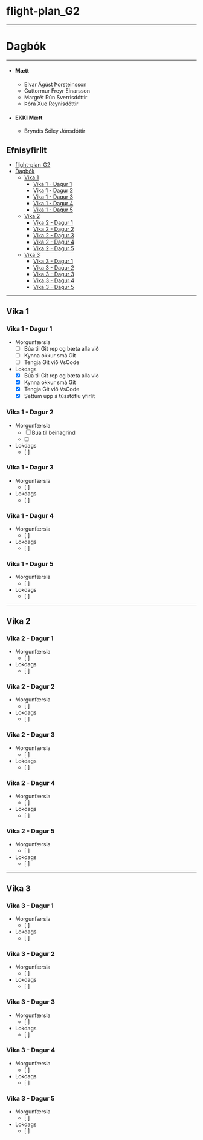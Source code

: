 # flight-plan_G2
-----
# Dagbók
-----

- #### Mætt
  - Elvar Ágúst Þorsteinsson
  - Guttormur Freyr Einarsson
  - Margrét Rún Sverrisdóttir
  - Þóra Xue Reynisdóttir
- #### EKKI Mætt
  - Bryndís Sóley Jónsdóttir

## Efnisyfirlit
- [flight-plan\_G2](#flight-plan_g2)
- [Dagbók](#dagbók)
  - [Vika 1](#vika-1)
    - [Vika 1 - Dagur 1](#vika-1---dagur-1)
    - [Vika 1 - Dagur 2](#vika-1---dagur-2)
    - [Vika 1 - Dagur 3](#vika-1---dagur-3)
    - [Vika 1 - Dagur 4](#vika-1---dagur-4)
    - [Vika 1 - Dagur 5](#vika-1---dagur-5)
  - [Vika 2](#vika-2)
    - [Vika 2 - Dagur 1](#vika-2---dagur-1)
    - [Vika 2 - Dagur 2](#vika-2---dagur-2)
    - [Vika 2 - Dagur 3](#vika-2---dagur-3)
    - [Vika 2 - Dagur 4](#vika-2---dagur-4)
    - [Vika 2 - Dagur 5](#vika-2---dagur-5)
  - [Vika 3](#vika-3)
    - [Vika 3 - Dagur 1](#vika-3---dagur-1)
    - [Vika 3 - Dagur 2](#vika-3---dagur-2)
    - [Vika 3 - Dagur 3](#vika-3---dagur-3)
    - [Vika 3 - Dagur 4](#vika-3---dagur-4)
    - [Vika 3 - Dagur 5](#vika-3---dagur-5)
    
-----

## Vika 1
### Vika 1 - Dagur 1
- Morgunfærsla
  - [ ] Búa til Git rep og bæta alla við
  - [ ] Kynna okkur smá Git
  - [ ] Tengja Git við VsCode
- Lokdags
  - [x] Búa til Git rep og bæta alla við
  - [x] Kynna okkur smá Git
  - [x] Tengja Git við VsCode
  - [x] Settum upp á tússtöflu yfirlit 

### Vika 1 - Dagur 2
- Morgunfærsla
  - [ ] Búa til beinagrind
  - [ ] 
- Lokdags
  - [ ]
### Vika 1 - Dagur 3
- Morgunfærsla
  - [ ]
- Lokdags
  - [ ]
### Vika 1 - Dagur 4
- Morgunfærsla
  - [ ]
- Lokdags
  - [ ]
### Vika 1 - Dagur 5
- Morgunfærsla
  - [ ]
- Lokdags
  - [ ]

-----

## Vika 2
### Vika 2 - Dagur 1
- Morgunfærsla
  - [ ]
- Lokdags
  - [ ]
### Vika 2 - Dagur 2
- Morgunfærsla
  - [ ]
- Lokdags
  - [ ]
### Vika 2 - Dagur 3
- Morgunfærsla
  - [ ]
- Lokdags
  - [ ]
### Vika 2 - Dagur 4
- Morgunfærsla
  - [ ]
- Lokdags
  - [ ]
### Vika 2 - Dagur 5
- Morgunfærsla
  - [ ]
- Lokdags
  - [ ]

-----

## Vika 3
### Vika 3 - Dagur 1
- Morgunfærsla
  - [ ]
- Lokdags
  - [ ]
### Vika 3 - Dagur 2
- Morgunfærsla
  - [ ]
- Lokdags
  - [ ]
### Vika 3 - Dagur 3
- Morgunfærsla
  - [ ]
- Lokdags
  - [ ]
### Vika 3 - Dagur 4
- Morgunfærsla
  - [ ]
- Lokdags
  - [ ]
### Vika 3 - Dagur 5
- Morgunfærsla
  - [ ]
- Lokdags
  - [ ]
